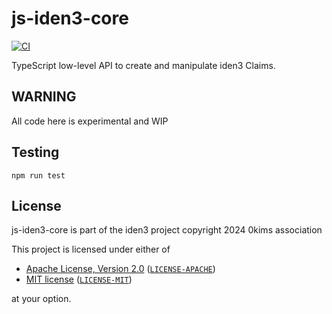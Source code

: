 # js-iden3-core

[![CI](https://github.com/iden3/js-iden3-core/actions/workflows/ci.yaml/badge.svg)](https://github.com/iden3/js-iden3-core/actions/workflows/ci.yaml)

TypeScript low-level API to create and manipulate iden3 Claims.

## WARNING

All code here is experimental and WIP

## Testing

`npm run test`

## License

js-iden3-core is part of the iden3 project copyright 2024 0kims association

This project is licensed under either of

- [Apache License, Version 2.0](https://www.apache.org/licenses/LICENSE-2.0) ([`LICENSE-APACHE`](LICENSE-APACHE))
- [MIT license](https://opensource.org/licenses/MIT) ([`LICENSE-MIT`](LICENSE-MIT))

at your option.